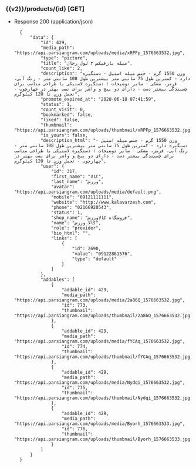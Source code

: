 ### {{v2}}/products/{id} [GET]


+ Response 200 (application/json)

        {
            "data": {
                "id": 429,
                "media_path": "https://api.parsiangram.com/uploads/media/xRPFp_1576663532.jpg",
                "type": "picture",
                "title": "میله بارفیکس ۳ لول رجال",
                "count_like": 2,
                "description": "وزن 1550 گرم - جنس میله استیل - دستگیره دارد - کمترین طول 75 سانتی متر بیشترین طول 108 سانتی متر - رنگ آبی، قرمز، مشکی - سایر توضیحات : دستگیره لاستیکی با طراحی مناسب برای چسبندگی بیشتر دست - دارای دو پیچ و واشر برای نصب بهتر در چهارچوب - تحمل وزن تا 120 کیلوگرم",
                "promote_expired_at": "2020-06-18 07:41:59",
                "status": 1,
                "count_visit": 0,
                "bookmarked": false,
                "liked": false,
                "thumbnail": "https://api.parsiangram.com/uploads/thumbnail/xRPFp_1576663532.jpg",
                "is_yours": false,
                "description_html": "وزن 1550 گرم - جنس میله استیل - دستگیره دارد - کمترین طول 75 سانتی متر بیشترین طول 108 سانتی متر - رنگ آبی، قرمز، مشکی - سایر توضیحات : دستگیره لاستیکی با طراحی مناسب برای چسبندگی بیشتر دست - دارای دو پیچ و واشر برای نصب بهتر در چهارچوب - تحمل وزن تا 120 کیلوگرم",
                "user": {
                    "id": 317,
                    "first_name": "کالا",
                    "last_name": "ورزش",
                    "avatar": "https://api.parsiangram.com/uploads/media/default.png",
                    "mobile": "09121111111",
                    "website": "http://www.kalavarzesh.com",
                    "phone": "02166920543",
                    "status": 1,
                    "shop_name": "فروشگاه کالاورزش",
                    "name": "کالا ورزش",
                    "role": "provider",
                    "bio_html": "",
                    "links": [
                        {
                            "id": 2690,
                            "value": "09122861576",
                            "type": "default"
                        }
                    ]
                },
                "addables": [
                    {
                        "addable_id": 429,
                        "media_path": "https://api.parsiangram.com/uploads/media/2a86Q_1576663532.jpg",
                        "id": 773,
                        "thumbnail": "https://api.parsiangram.com/uploads/thumbnail/2a86Q_1576663532.jpg"
                    },
                    {
                        "addable_id": 429,
                        "media_path": "https://api.parsiangram.com/uploads/media/fYCAq_1576663532.jpg",
                        "id": 774,
                        "thumbnail": "https://api.parsiangram.com/uploads/thumbnail/fYCAq_1576663532.jpg"
                    },
                    {
                        "addable_id": 429,
                        "media_path": "https://api.parsiangram.com/uploads/media/Nydqi_1576663532.jpg",
                        "id": 775,
                        "thumbnail": "https://api.parsiangram.com/uploads/thumbnail/Nydqi_1576663532.jpg"
                    },
                    {
                        "addable_id": 429,
                        "media_path": "https://api.parsiangram.com/uploads/media/Byorh_1576663533.jpg",
                        "id": 776,
                        "thumbnail": "https://api.parsiangram.com/uploads/thumbnail/Byorh_1576663533.jpg"
                    }
                ]
            }
        }
